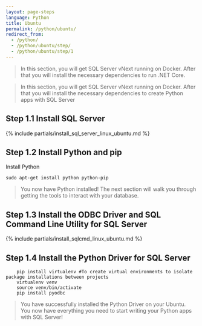 ```yaml
---
layout: page-steps
language: Python
title: Ubuntu
permalink: /python/ubuntu/
redirect_from:
  - /python/
  - /python/ubuntu/step/
  - /python/ubuntu/step/1
---
```


> In this section, you will get SQL Server vNext running on Docker. After that you will install the necessary dependencies to run .NET Core.

> In this section, you will get SQL Server vNext running on Docker. After that you will install the necessary dependencies to create Python apps with SQL Server

## Step 1.1 Install SQL Server
{% include partials/install_sql_server_linux_ubuntu.md %}

## Step 1.2 Install Python and pip


Install Python

```terminal
sudo apt-get install python python-pip
```
    
> You now have Python installed! The next section will walk you through getting the tools to interact with your database.

## Step 1.3 Install the ODBC Driver and SQL Command Line Utility for SQL Server

{% include partials/install_sqlcmd_linux_ubuntu.md %}

## Step 1.4 Install the Python Driver for SQL Server

```terminal
    pip install virtualenv #To create virtual environments to isolate package installations between projects
    virtualenv venv
    source venv/bin/activate
    pip install pyodbc
```
    
> You have successfully installed the Python Driver on your Ubuntu. You now have everything you need to start writing your Python apps with SQL Server!
